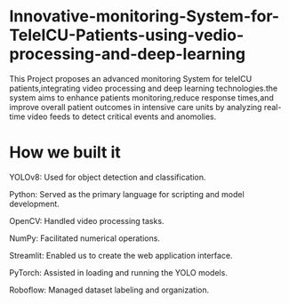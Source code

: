 # Innovative-monitoring-System-for-TeleICU-Patients-using-vedio-processing-and-deep-learning
    
  This Project proposes an advanced monitoring System for teleICU patients,integrating video processing and deep learning technologies.the system aims to enhance patients monitoring,reduce response times,and improve overall patient outcomes in intensive care units by analyzing real-time video feeds to detect critical events and anomolies.



  # How we built it





YOLOv8: Used for object detection and classification.

Python: Served as the primary language for scripting and model development.

OpenCV: Handled video processing tasks.

NumPy: Facilitated numerical operations.

Streamlit: Enabled us to create the web application interface.

PyTorch: Assisted in loading and running the YOLO models.

Roboflow: Managed dataset labeling and organization.

